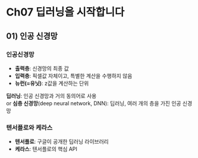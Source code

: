 # Ch07 딥러닝을 시작합니다

## 01) 인공 신경망

### 인공신경망

- **출력층**: 신경망의 최종 값
- **입력층**: 픽셀값 자체이고, 특별한 계산을 수행하지 않음
- **뉴런(=유닛)**: z값을 계산하는 단위

**딥러닝**: 인공 신경망과 거의 동의어로 사용  
or
**심층 신경망**(deep neural network, DNN): 딥러닝, 여러 개의 층을 가진 인공 신경망

### 텐서플로와 케라스

- **텐서플로**: 구글이 공개한 딥러닝 라이브러리
- **케라스**: 텐서플로의 핵심 API
